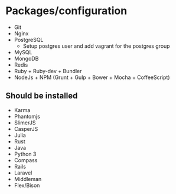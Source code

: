 # Packages/configuration

* Git
* Nginx
* PostgreSQL
  * Setup postgres user and add vagrant for the postgres group
* MySQL
* MongoDB
* Redis
* Ruby + Ruby-dev + Bundler
* NodeJs + NPM (Grunt + Gulp + Bower + Mocha + CoffeeScript)

## Should be installed

* Karma
* Phantomjs
* SlimerJS
* CasperJS
* Julia
* Rust
* Java
* Python 3
* Compass
* Rails
* Laravel
* Middleman
* Flex/Bison
